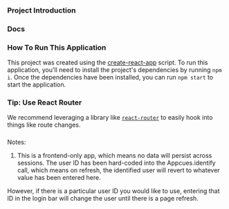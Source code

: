 ### Project Introduction

### Docs

### How To Run This Application

This project was created using the [create-react-app](https://github.com/facebook/create-react-app) script. To run this application, you'll need to install the project's dependencies by running `npm i`. Once the dependencies have been installed, you can run `npm start` to start the application.

### Tip: Use React Router

We recommend leveraging a library like [`react-router`](https://github.com/ReactTraining/react-router) to easily hook into things like route changes.

### 

Notes:
1. This is a frontend-only app, which means no data will persist across sessions. The user ID has been hard-coded into the Appcues.identify call, which means on refresh, the identified user will revert to whatever value has been entered here.

However, if there is a particular user ID you would like to use, entering that ID in the login bar will change the user until there is a page refresh.